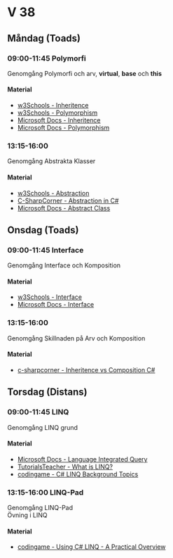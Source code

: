 # V 38
## Måndag (Toads)
### 09:00-11:45 Polymorfi
Genomgång Polymorfi och arv, **virtual**, **base** och **this**
#### Material
* [w3Schools - Inheritence](https://www.w3schools.com/cs/cs_inheritance.php)
* [w3Schools - Polymorphism](https://www.w3schools.com/cs/cs_polymorphism.php)
* [Microsoft Docs - Inheritence](https://docs.microsoft.com/en-us/dotnet/csharp/fundamentals/tutorials/inheritance)
* [Microsoft Docs - Polymorphism](https://docs.microsoft.com/en-us/dotnet/csharp/fundamentals/object-oriented/polymorphism)
### 13:15-16:00
Genomgång Abstrakta Klasser
#### Material
* [w3Schools - Abstraction](https://www.w3schools.com/cs/cs_abstract.php)
* [C-SharpCorner - Abstraction in C#](https://www.c-sharpcorner.com/uploadfile/4624e9/abstraction-in-C-Sharp/)
* [Microsoft Docs - Abstract Class](https://docs.microsoft.com/en-us/dotnet/csharp/programming-guide/classes-and-structs/abstract-and-sealed-classes-and-class-members)
## Onsdag (Toads)
### 09:00-11:45 Interface
Genomgång Interface och Komposition 
#### Material
* [w3Schools - Interface](https://www.w3schools.com/cs/cs_interface.php)
* [Microsoft Docs - Interface](https://docs.microsoft.com/en-us/dotnet/csharp/language-reference/keywords/interface)
### 13:15-16:00
Genomgång Skillnaden på Arv och Komposition
#### Material
* [c-sharpcorner - Inheritence vs Composition C#](https://www.c-sharpcorner.com/UploadFile/ff2f08/inheritance-vs-composition/)
## Torsdag (Distans)
### 09:00-11:45 LINQ
Genomgång LINQ grund
#### Material
* [Microsoft Docs - Language Integrated Query](https://docs.microsoft.com/en-us/dotnet/csharp/programming-guide/concepts/linq/)
* [TutorialsTeacher - What is LINQ?](https://www.tutorialsteacher.com/linq/what-is-linq)
* [codingame - C# LINQ Background Topics](https://tech.io/playgrounds/345/c-linq-background-topics/welcome)
### 13:15-16:00 LINQ-Pad
Genomgång LINQ-Pad </br>
Övning i LINQ
#### Material
* [codingame - Using C# LINQ - A Practical Overview](https://www.codingame.com/playgrounds/213/using-c-linq---a-practical-overview/welcome)